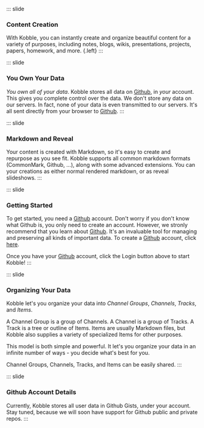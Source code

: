 ::: slide 
### Content Creation
With Kobble, you can instantly create and organize beautiful content for a variety of purposes, including notes, blogs, wikis, presentations, projects, papers, homework, and more. {.left}
:::

::: slide
### You Own Your Data
*You own all of your data*. Kobble stores all data on [Github](https://github.com), in *your* account. This gives you complete control over the data. We don't store any data on our servers. In fact, none of your data is even transmitted to our servers. It's all sent directly from your browser to [Github](https://github.com).
::: 

::: slide
### Markdown and Reveal
Your content is created with Markdown, so it's easy to create and repurpose as you see fit. Kobble supports all common markdown formats (CommonMark, Github, ...), along with some advanced extensions. You can your creations as either normal rendered markdown, or as reveal slideshows.
:::

::: slide
### Getting Started
To get started, you need a [Github](https://github.com) account. Don't worry if you don't know what Github is, you only need to create an account. However, we stronly recommend that you learn about [Github](https://github.com). It's an invaluable tool for managing and preserving all kinds of important data. To create a [Github](https://github.com) account, click [here](https://github.com).

Once you have your [Github](https://github.com) account, click the Login button above to start Kobble!
:::

::: slide
### Organizing Your Data

Kobble let's you organize your data into *Channel Groups*, *Channels*, *Tracks*, and *Items*.

A Channel Group is a group of Channels. A Channel is a group of Tracks. A Track is a tree or outline of Items. Items are usually Markdown files, but Kobble also supplies a variety of specialized Items for other purposes.

This model is both simple and powerful. It let's you organize your data in an infinite number of ways - you decide what's best for you.

Channel Groups, Channels, Tracks, and Items can be easily shared.
:::

::: slide
### Github Account Details
Currently, Kobble stores all user data in  Github Gists, under your account. Stay tuned, because we will soon have support for Github public and private repos. 
:::
